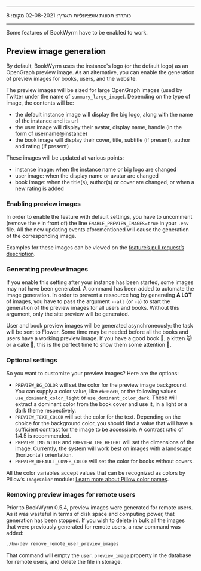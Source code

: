 - - -
כותרת: תכונות אופציונליות תאריך: 02-08-2021 מקום: 8
- - -

Some features of BookWyrm have to be enabled to work.

## Preview image generation

By default, BookWyrm uses the instance's logo (or the default logo) as an OpenGraph preview image. As an alternative, you can enable the generation of preview images for books, users, and the website.

The preview images will be sized for large OpenGraph images (used by Twitter under the name of `summary_large_image`). Depending on the type of image, the contents will be:

- the default instance image will display the big logo, along with the name of the instance and its url
- the user image will display their avatar, display name, handle (in the form of username@instance)
- the book image will display their cover, title, subtitle (if present), author and rating (if present)

These images will be updated at various points:

- instance image: when the instance name or big logo are changed
- user image: when the display name or avatar are changed
- book image: when the title(s), author(s) or cover are changed, or when a new rating is added

### Enabling preview images

In order to enable the feature with default settings, you have to uncomment (remove the `#` in front of) the line `ENABLE_PREVIEW_IMAGES=true` in your `.env` file. All the new updating events aforementioned will cause the generation of the corresponding image.

Examples for these images can be viewed on the [feature’s pull request’s description](https://github.com/bookwyrm-social/bookwyrm/pull/1142#pullrequest-651683886-permalink).

### Generating preview images

If you enable this setting after your instance has been started, some images may not have been generated. A command has been added to automate the image generation. In order to prevent a ressource hog by generating **A LOT** of images, you have to pass the argument `--all` (or `-a`) to start the generation of the preview images for all users and books. Without this argument, only the site preview will be generated.

User and book preview images will be generated asynchroneously: the task will be sent to Flower. Some time may be needed before all the books and users have a working preview image. If you have a good book 📖, a kitten 🐱 or a cake 🍰, this is the perfect time to show them some attention 💖.

### Optional settings

So you want to customize your preview images? Here are the options:

- `PREVIEW_BG_COLOR` will set the color for the preview image background. You can supply a color value, like `#b00cc0`, or the following values `use_dominant_color_light` or `use_dominant_color_dark`. These will extract a dominant color from the book cover and use it, in a light or a dark theme respectively.
- `PREVIEW_TEXT_COLOR` will set the color for the text. Depending on the choice for the background color, you should find a value that will have a sufficient contrast for the image to be accessible. A contrast ratio of 1:4.5 is recommended.
- `PREVIEW_IMG_WIDTH` and `PREVIEW_IMG_HEIGHT` will set the dimensions of the image. Currently, the system will work best on images with a landscape (horizontal) orientation.
- `PREVIEW_DEFAULT_COVER_COLOR` will set the color for books without covers.

All the color variables accept values that can be recognized as colors by Pillow’s `ImageColor` module: [Learn more about Pillow color names](https://pillow.readthedocs.io/en/stable/reference/ImageColor.html#color-names).

### Removing preview images for remote users

Prior to BookWyrm 0.5.4, preview images were generated for remote users. As it was wasteful in terms of disk space and computing power, that generation has been stopped. If you wish to delete in bulk all the images that were previously generated for remote users, a new command was added:

```sh
./bw-dev remove_remote_user_preview_images
```

That command will empty the `user.preview_image` property in the database for remote users, and delete the file in storage.
